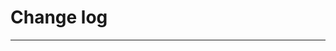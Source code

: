 # Change log

<!-- CHANGELOG_TEMPLATE

## 0.0.0 (20YY-MM-DD)

- [COMMIT_ID](COMMIT_ID_URL) BRIEF_DESCRIPTION
- [COMMIT_ID](COMMIT_ID_URL) BRIEF_DESCRIPTION
- [COMMIT_ID](COMMIT_ID_URL) BRIEF_DESCRIPTION

-->

---

<!-- LINK REFERENCES -->

[npm]: https://www.npmjs.com/

<!-- end: LINK REFERENCES -->
